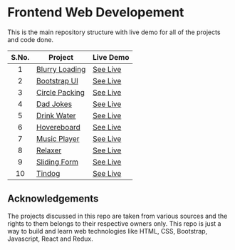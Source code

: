 # Frontend Web Developement

This is the main repository structure with live demo for all of the projects and code done.

|  S.No.| Project       | Live Demo  |
|  :-:  |---------------|-----------------------------------------------------------------------------------------------------|
|1|[Blurry Loading](https://github.com/RajAnand-132/Frontend-Development/tree/master/Projects/Blurry%20Loading)   |[See Live]()|
|2|[Bootstrap UI](https://github.com/RajAnand-132/Frontend-Development/tree/master/Projects/bootstrap_UI)     |[See Live]()|
|3|[Circle Packing](https://github.com/RajAnand-132/Frontend-Development/tree/master/Projects/Circle%20Packing)   |[See Live]()|
|4|[Dad Jokes](https://github.com/RajAnand-132/Frontend-Development/tree/master/Projects/Dad%20Jokes)        |[See Live]()|
|5|[Drink Water](https://github.com/RajAnand-132/Frontend-Development/tree/master/Projects/Drink%20Water)      |[See Live]()|
|6|[Hovereboard](https://github.com/RajAnand-132/Frontend-Development/tree/master/Projects/Hoverboard)      |[See Live]()|
|7|[Music Player](https://github.com/RajAnand-132/Frontend-Development/tree/master/Projects/Music%20Player)     |[See Live]()|
|8|[Relaxer](https://github.com/RajAnand-132/Frontend-Development/tree/master/Projects/Relaxer)          |[See Live]()|
|9|[Sliding Form](https://github.com/RajAnand-132/Frontend-Development/tree/master/Projects/Sliding%20Signin%20Signup%20form)     |[See Live]()|
|10|[Tindog](https://github.com/RajAnand-132/Frontend-Development/tree/master/Projects/tindog)          |[See Live](https://rajanand-132.github.io/Frontend-Development/Projects/tindog/)

## Acknowledgements

The projects discussed in this repo are taken from various sources and the rights to them belongs to their respective owners only. This repo is just a way to build and learn web technologies like HTML, CSS, Bootstrap, Javascript, React and Redux.
